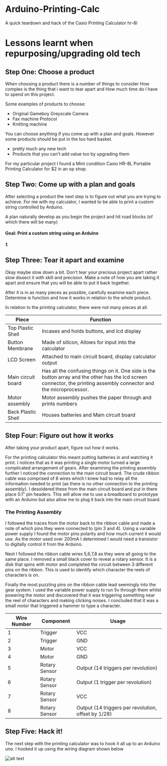 


[breadboard1]:/Docs/img/breadboard.png "breadboard1"


# Arduino-Printing-Calc
A quick teardown and hack of the Casio Printing Calculator hr-8l


Lessons learnt when repurposing/upgrading old tech
======

## Step One: Choose a product
When choosing a product there is a number of things to consider
How complex is the thing that i want to tear apart
and How much time do I have to spend on this project.

Some examples of products to choose:
* Original Gameboy Greyscale Camera
* Fax machine Protocol
* Knitting machine

You can choose anything if you come up with a plan and goals.
However some products should be put in the too hard basket.
* pretty much any new tech
* Products that you can't add value too by upgrading them

For my particular project I found a Mint condition Casio HR-8L Portable Printing Calculator for $2 in an op shop.

## Step Two: Come up with a plan and goals
After selecting a product the next step is to figure out what you are trying to achieve. For me with my calculator, I wanted to be able to print a custom string controlled by Arduino.

A plan naturally develop as you begin the project and hit road blocks (of which there will be many)

#### Goal: Print a custom string using an Arduino
##### 1.

## Step Three: Tear it apart and examine
Okay maybe slow down a bit. Don't tear your precious project apart rather slow dissect it with skill and precision. Make a note of how you are taking it apart and ensure that you will be able to put it back together.

After it is in as many pieces as possible, carefully examine each piece. Determine is function and how it works in relation to the whole product.

In relation to the printing calculator, there were not many pieces at all.

Piece | Function
----- | ---
Top Plastic Shell | Incases and holds buttons, and lcd display
Button Membrane | Made of silicon, Allows for input into the calculator
LCD Screen | Attached to main circuit board, display calculator output
Main circuit board | Has all the confusing things on it. One side is the button array and the other has the lcd screen connector, the printing assembly connector and the microprocessor.
Motor assembly | Motor assembly pushes the paper through and prints numbers
Back Plastic Shell | Houses batteries and Main circuit board


## Step Four: Figure out how it works
After taking your product apart, figure out how it works.

For the printing calculator this meant putting batteries in and watching it print. I notices that as it was printing a single motor turned a large complicated arrangement of gears. After examining the printing assembly further I noticed the connection to the main circuit board. The crude ribbon cable was comprised of 8 wires which I knew had to relay all the information needed to print (as there is no other connection to the printing assembly). I desoldered these from the main circuit board and put in there place 0.1" pin headers. This will allow me to use a breadboard to prototype with an Arduino but also allow me to plug it back into the main circuit board.

### The Printing Assembly

I followed the traces from the motor back to the ribbon cable and made a note of which pins they were connected to (pin 3 and 4). Using a variable power supply I found the motor pins polarity and how much current it would use. As the motor used over 200mA I determined I would need a transistor to digitally control it from the Arduino.

Next I followed the ribbon cable wires 5,6,7,8 as they were all going to the same place. I removed a small black cover to reveal a rotary sensor. It is a disk that spins with motor and completed the circuit between 3 different pins on the ribbon.
This is used to identify which character the reels of characters is on.

Finally the most puzzling pins on the ribbon cable lead seemingly into the gear system. I used the variable power supply to run 5v through them whilst powering the motor and discovered that it was triggering something near the reel of characters and making clicking noises. I concluded that it was a small motor that triggered a hammer to type a character.

|Wire Number|Component|Usage
|---|---|---|
|1|Trigger|VCC|
|2|Trigger|GND|
|3|Motor|VCC|
|4|Motor|GND|
|5|Rotary Sensor|Output (14 triggers per revolution)|
|6|Rotary Sensor|Output (1 trigger per revolution)|
|7|Rotary Sensor|VCC|
|8|Rotary Sensor|Output (14 triggers per revolution, offset by 1/28)|


## Step Five: Hack it!

The next step with the printing calculator was to hook it all up to an Arduino uno.
I hooked it up using the wiring diagram shown below

![alt text][breadboard1]
